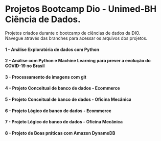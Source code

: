 # Projetos Bootcamp Dio - Unimed-BH Ciência de Dados.

Projetos criados durante o bootcamp de ciências de dados da DIO. Navegue através das branches para acessar os arquivos dos projetos.
#### 1 - Análise Exploratória de dados com Python
#### 2 - Análise com Python e Machine Learning para prever a evolução do COVID-19 no Brasil
#### 3 - Processamento de imagens com git
#### 4 - Projeto Conceitual de banco de dados - Ecommerce
#### 5 - Projeto Conceitual de banco de dados - Oficina Mecânica
#### 6 - Projeto Lógico de banco de dados - Ecommerce
#### 7 - Projeto Lógico de banco de dados - Oficina Mecânica
#### 8 - Projeto de Boas práticas com Amazon DynamoDB 
